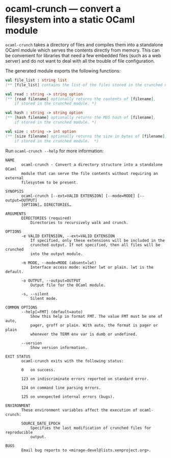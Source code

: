 # ocaml-crunch — convert a filesystem into a static OCaml module

`ocaml-crunch` takes a directory of files and compiles them into a standalone
OCaml module which serves the contents directly from memory.  This can be
convenient for libraries that need a few embedded files (such as a web server)
and do not want to deal with all the trouble of file configuration.

The generated module exports the following functions:

```ocaml
val file_list : string list
(** [file_list] contains the list of the files stored in the crunched module. *)

val read : string -> string option
(** [read filename] optionally returns the contents of [filename],
    if stored in the crunched module. *)

val hash : string -> string option
(** [hash filename] optionally returns the MD5 hash of [filename],
    if stored in the crunched module. *)

val size : string -> int option
(** [size filename] optionally returns the size in bytes of [filename],
    if stored in the crunched module.  *)
```

Run `ocaml-crunch --help` for more information:

```
NAME
       ocaml-crunch - Convert a directory structure into a standalone OCaml
       module that can serve the file contents without requiring an external
       filesystem to be present.

SYNOPSIS
       ocaml-crunch [--ext=VALID EXTENSION] [--mode=MODE] [--output=OUTPUT]
       [OPTION]… DIRECTORIES…

ARGUMENTS
       DIRECTORIES (required)
           Directories to recursively walk and crunch.

OPTIONS
       -e VALID EXTENSION, --ext=VALID EXTENSION
           If specified, only these extensions will be included in the
           crunched output. If not specified, then all files will be crunched
           into the output module.

       -m MODE, --mode=MODE (absent=lwt)
           Interface access mode: either lwt or plain. lwt is the default.

       -o OUTPUT, --output=OUTPUT
           Output file for the OCaml module.

       -s, --silent
           Silent mode.

COMMON OPTIONS
       --help[=FMT] (default=auto)
           Show this help in format FMT. The value FMT must be one of auto,
           pager, groff or plain. With auto, the format is pager or plain
           whenever the TERM env var is dumb or undefined.

       --version
           Show version information.

EXIT STATUS
       ocaml-crunch exits with the following status:

       0   on success.

       123 on indiscriminate errors reported on standard error.

       124 on command line parsing errors.

       125 on unexpected internal errors (bugs).

ENVIRONMENT
       These environment variables affect the execution of ocaml-crunch:

       SOURCE_DATE_EPOCH
           Specifies the last modification of crunched files for reproducible
           output.

BUGS
       Email bug reports to <mirage-devel@lists.xenproject.org>.
```
